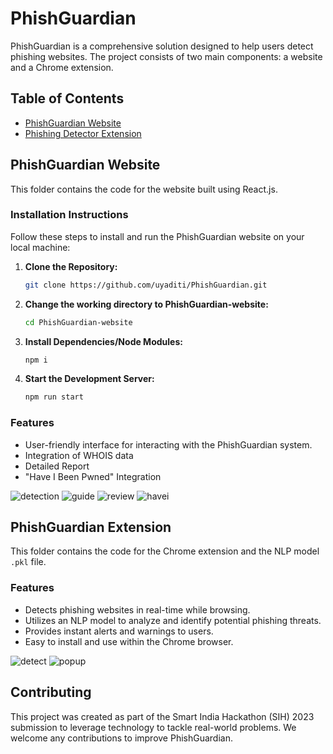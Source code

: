 # PhishGuardian

PhishGuardian is a comprehensive solution designed to help users detect phishing websites. The project consists of two main components: a website and a Chrome extension.

## Table of Contents

- [PhishGuardian Website](#phishguardian-website)
- [Phishing Detector Extension](#phishguardian-extension)

## PhishGuardian Website

This folder contains the code for the website built using React.js.

### Installation Instructions

Follow these steps to install and run the PhishGuardian website on your local machine:

1. **Clone the Repository:**
   ```bash
   git clone https://github.com/uyaditi/PhishGuardian.git

2. **Change the working directory to PhishGuardian-website:**
   ```bash
   cd PhishGuardian-website

3. **Install Dependencies/Node Modules:**
   ```bash
   npm i

4. **Start the Development Server:**
   ```bash
   npm run start

### Features

- User-friendly interface for interacting with the PhishGuardian system.
- Integration of WHOIS data
- Detailed Report
- "Have I Been Pwned" Integration

![detection](https://github.com/uyaditi/PhishGuardian/assets/123807371/9e1bf46b-7c86-4009-9006-5ed563b7fc4c)
![guide](https://github.com/uyaditi/PhishGuardian/assets/123807371/3cf28ffe-d1a4-4579-8d92-e5e18b1101c4)
![review](https://github.com/uyaditi/PhishGuardian/assets/123807371/2f27b7fd-5e27-4033-b1a1-19e22c3c6708)
![havei](https://github.com/uyaditi/PhishGuardian/assets/123807371/03b0d3f7-5c90-4173-a1e3-577a96bb261c)

## PhishGuardian Extension

This folder contains the code for the Chrome extension and the NLP model `.pkl` file.

### Features

- Detects phishing websites in real-time while browsing.
- Utilizes an NLP model to analyze and identify potential phishing threats.
- Provides instant alerts and warnings to users.
- Easy to install and use within the Chrome browser.

![detect](https://github.com/uyaditi/PhishGuardian/assets/123807371/c6b3ea42-bfa4-428a-be2a-b60ce4fa04f9)
![popup](https://github.com/uyaditi/PhishGuardian/assets/123807371/d6b5d836-4cee-4076-99b3-5ac49f122594)

## Contributing

This project was created as part of the Smart India Hackathon (SIH) 2023 submission to leverage technology to tackle real-world problems.
We welcome any contributions to improve PhishGuardian.
